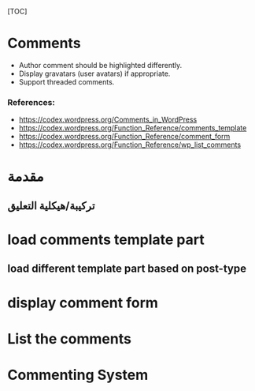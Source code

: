 [TOC]
# Comments

- Author comment should be highlighted differently.
- Display gravatars (user avatars) if appropriate.
- Support threaded comments.

### References:

- https://codex.wordpress.org/Comments_in_WordPress
- https://codex.wordpress.org/Function_Reference/comments_template
- https://codex.wordpress.org/Function_Reference/comment_form
- https://codex.wordpress.org/Function_Reference/wp_list_comments

# مقدمة

## تركيبة/هيكلية التعليق

# load comments template part

## load different template part based on post-type

# display comment form

# List the comments

# Commenting System